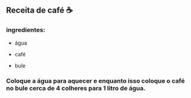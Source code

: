 ## Receita de café :coffee:

### ingredientes:

 *	água

* café
* bule

### Coloque a água para aquecer e enquanto isso coloque o café no bule cerca de 4 colheres para 1 litro de água.





​	